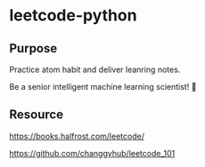 # leetcode-python

## Purpose

Practice atom habit and deliver leanring notes.

Be a senior intelligent machine learning scientist!  :star2:



## Resource

https://books.halfrost.com/leetcode/

https://github.com/changgyhub/leetcode_101

